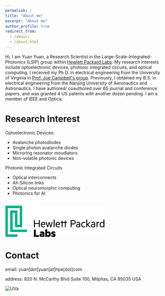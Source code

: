 ```yaml
---
permalink: /
title: "About me"
excerpt: "About me"
author_profile: true
redirect_from: 
  - /about/
  - /about.html
---
```


Hi, I am Yuan Yuan, a Research Scientist in the Large-Scale-Integrated-Photonics (LSIP) group within [Hewlett Packard Labs](https://www.hpe.com/us/en/hewlett-packard-labs.html). My research interests include optoelectronic devices, photonic integrated circuits, and optical computing. I received my Ph.D. in electrical engineering from the University of Virginia in [Prof. Joe Campbell's group](https://engineering.virginia.edu/photonic-devices-group). Previously, I obtained my B.S. in electrical engineering from the Nanjing University of Aeronautics and Astronautics. I have authored/ coauthored over 65 journal and conference papers, and was granted 4 US patents with another dozen pending. I am a member of IEEE and Optica.

Research Interest
======
Optoelectronic Devices:
  * Avalanche photodiodes
  * Single photon avalanche diodes
  * Microring resonator moudlators
  * Non-volatile photonic devices

Photonic Integrated Circuits
  * Optical interconnects
  * All-Silicon links
  * Optical neuromorphic computing
  * Photonics for AI


<br/><img src='/images/HPLabs.png' width="320"> 


Contact
======
email: yuan[dot]yuan[at]hpe[dot]com

address: 820 N. McCarthy Blvd Suite 100, Milpitas, CA 95035 USA


![UVa](/images/UVa_2_2.png)

